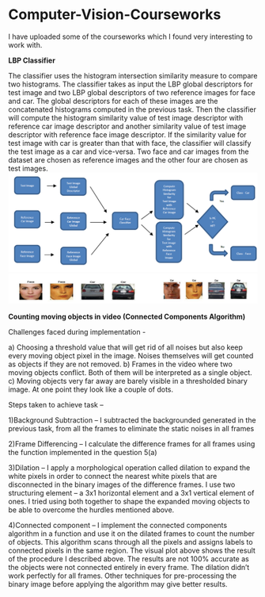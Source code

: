 # Computer-Vision-Courseworks
I have uploaded some of the courseworks which I found very interesting to work with.

<b>LBP Classifier</b>

The classifier uses the histogram intersection similarity measure to compare two histograms. The classifier takes as input the LBP global descriptors for test image and two LBP global descriptors of two reference images for face and car. The global descriptors for each of these images are the concatenated histograms computed in the previous task. Then the classifier will compute the histogram similarity value of test image descriptor with reference car image descriptor and another similarity value of test image descriptor with reference face image descriptor. If the similarity value for test image with car is greater than that with face, the classifier will classify the test image as a car and vice-versa. Two face and car images from the dataset are chosen as reference images and the other four are chosen as test images. 
<img src = 'CVCWScreenshot/LBPClassifier.png'/>
<img src = 'CVCWScreenshot/LBPClassifier2.png'/>


<b>Counting moving objects in video (Connected Components Algorithm)</b> 

Challenges faced during implementation -

a) Choosing a threshold value that will get rid of all noises but also keep every moving object pixel in the image. Noises themselves will get counted as objects if they are not removed.
b) Frames in the video where two moving objects conflict. Both of them will be interpreted as a single object.
c) Moving objects very far away are barely visible in a thresholded binary image. At one point they look like a couple of dots.

Steps taken to achieve task –

1)Background Subtraction – I subtracted the backgrounded generated in the previous task, from all the frames to eliminate the static noises in all frames

2)Frame Differencing – I calculate the difference frames for all frames using the function implemented in the question 5(a)

3)Dilation – I apply a morphological operation called dilation to expand the white pixels in order to connect the nearest white pixels that are disconnected in the binary images of the difference frames. I use two structuring element – a 3x1 horizontal element and a 3x1 vertical element of ones. I tried using both together to shape the expanded moving objects to be able to overcome the hurdles mentioned above.

4)Connected component – I implement the connected components algorithm in a function and use it on the dilated frames to count the number of objects. This algorithm scans through all the pixels and assigns labels to connected pixels in the same region.
The visual plot above shows the result of the procedure I described above. The results are not 100% accurate as the objects were not connected entirely in every frame. The dilation didn’t work perfectly for all frames. Other techniques for pre-processing the binary image before applying the algorithm may give better results.

